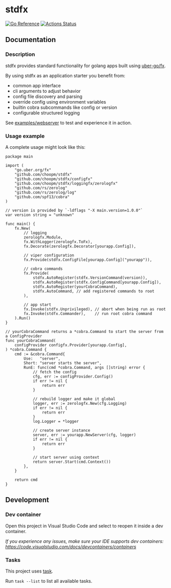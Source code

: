 # stdfx

[![Go Reference](https://pkg.go.dev/badge/github.com/choopm/stdfx.svg)](https://pkg.go.dev/github.com/choopm/stdfx)
[![Actions Status](https://github.com/choopm/stdfx/workflows/unittest/badge.svg)](https://github.com/choopm/stdfx/actions/workflows/unittest.yml)

## Documentation

### Description

stdfx provides standard functionality for golang apps built using
[uber-go/fx](https://github.com/uber-go/fx).

By using stdfx as an application starter you benefit from:

- common app interface
- cli arguments to adjust behavior
- config file discovery and parsing
- override config using environment variables
- builtin cobra subcommands like config or version
- configurable structured logging

See [examples/webserver](./examples/webserver/) to test and experience it in action.

### Usage example

A complete usage might look like this:

<!-- markdownlint-disable MD010 -->
```golang
package main

import (
	"go.uber.org/fx"
	"github.com/choopm/stdfx"
	"github.com/choopm/stdfx/configfx"
	"github.com/choopm/stdfx/loggingfx/zerologfx"
	"github.com/rs/zerolog"
	"github.com/rs/zerolog/log"
	"github.com/spf13/cobra"
)

// version is provided by `-ldflags "-X main.version=1.0.0"`
var version string = "unknown"

func main() {
	fx.New(
		// logging
		zerologfx.Module,
		fx.WithLogger(zerologfx.ToFx),
		fx.Decorate(zerologfx.Decorator[yourapp.Config]),

		// viper configuration
		fx.Provide(stdfx.ConfigFile[yourapp.Config]("yourapp")),

		// cobra commands
		fx.Provide(
			stdfx.AutoRegister(stdfx.VersionCommand(version)),
			stdfx.AutoRegister(stdfx.ConfigCommand[yourapp.Config]),
			stdfx.AutoRegister(yourCobraCommand),
			stdfx.AutoCommand, // add registered commands to root
		),

		// app start
		fx.Invoke(stdfx.Unprivileged), // abort when being run as root
		fx.Invoke(stdfx.Commander),    // run root cobra command
	).Run()
}

// yourCobraCommand returns a *cobra.Command to start the server from a ConfigProvider
func yourCobraCommand(
	configProvider configfx.Provider[yourapp.Config],
) *cobra.Command {
	cmd := &cobra.Command{
		Use:   "server",
		Short: "server starts the server",
		RunE: func(cmd *cobra.Command, args []string) error {
			// fetch the config
			cfg, err := configProvider.Config()
			if err != nil {
				return err
			}

			// rebuild logger and make it global
			logger, err := zerologfx.New(cfg.Logging)
			if err != nil {
				return err
			}
			log.Logger = *logger

			// create server instance
			server, err := yourapp.NewServer(cfg, logger)
			if err != nil {
				return err
			}

			// start server using context
			return server.Start(cmd.Context())
		},
	}

	return cmd
}
```
<!-- markdownlint-enable MD010 -->

## Development

### Dev container

Open this project in Visual Studio Code and select to reopen it inside a dev container.

*If you experience any issues, make sure your IDE supports dev containers:
<https://code.visualstudio.com/docs/devcontainers/containers>*

### Tasks

This project uses [task](https://taskfile.dev/).

Run `task --list` to list all available tasks.
